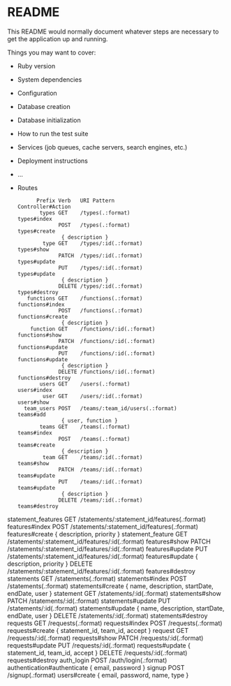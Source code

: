 # README

This README would normally document whatever steps are necessary to get the
application up and running.

Things you may want to cover:

* Ruby version

* System dependencies

* Configuration

* Database creation

* Database initialization

* How to run the test suite

* Services (job queues, cache servers, search engines, etc.)

* Deployment instructions

* ...

* Routes

            Prefix Verb   URI Pattern                                      Controller#Action
             types GET    /types(.:format)                                 types#index
                   POST   /types(.:format)                                 types#create
                    { description }
              type GET    /types/:id(.:format)                             types#show
                   PATCH  /types/:id(.:format)                             types#update
                   PUT    /types/:id(.:format)                             types#update
                    { description }
                   DELETE /types/:id(.:format)                             types#destroy
         functions GET    /functions(.:format)                             functions#index
                   POST   /functions(.:format)                             functions#create
                    { description }
          function GET    /functions/:id(.:format)                         functions#show
                   PATCH  /functions/:id(.:format)                         functions#update
                   PUT    /functions/:id(.:format)                         functions#update
                    { description }
                   DELETE /functions/:id(.:format)                         functions#destroy
             users GET    /users(.:format)                                 users#index
              user GET    /users/:id(.:format)                             users#show
        team_users POST   /teams/:team_id/users(.:format)                  teams#add
                    { user, function }
             teams GET    /teams(.:format)                                 teams#index
                   POST   /teams(.:format)                                 teams#create
                    { description }
              team GET    /teams/:id(.:format)                             teams#show
                   PATCH  /teams/:id(.:format)                             teams#update
                   PUT    /teams/:id(.:format)                             teams#update
                    { description }
                   DELETE /teams/:id(.:format)                             teams#destroy
statement_features GET    /statements/:statement_id/features(.:format)     features#index
                   POST   /statements/:statement_id/features(.:format)     features#create
                    { description, priority }
 statement_feature GET    /statements/:statement_id/features/:id(.:format) features#show
                   PATCH  /statements/:statement_id/features/:id(.:format) features#update
                   PUT    /statements/:statement_id/features/:id(.:format) features#update
                    { description, priority }
                   DELETE /statements/:statement_id/features/:id(.:format) features#destroy
        statements GET    /statements(.:format)                            statements#index
                   POST   /statements(.:format)                            statements#create
                    { name, description, startDate, endDate, user }
         statement GET    /statements/:id(.:format)                        statements#show
                   PATCH  /statements/:id(.:format)                        statements#update
                   PUT    /statements/:id(.:format)                        statements#update
                    { name, description, startDate, endDate, user }
                   DELETE /statements/:id(.:format)                        statements#destroy
          requests GET    /requests(.:format)                              requests#index
                   POST   /requests(.:format)                              requests#create
                    { statement_id, team_id, accept }
           request GET    /requests/:id(.:format)                          requests#show
                   PATCH  /requests/:id(.:format)                          requests#update
                   PUT    /requests/:id(.:format)                          requests#update
                    { statement_id, team_id, accept }
                   DELETE /requests/:id(.:format)                          requests#destroy
        auth_login POST   /auth/login(.:format)                            authentication#authenticate
                    { email, password }
            signup POST   /signup(.:format)                                users#create
                    { email, password, name, type }
